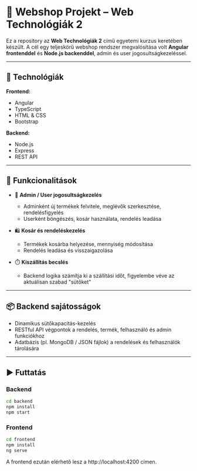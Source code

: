 # 🛒 Webshop Projekt – Web Technológiák 2

Ez a repository az **Web Technológiák 2** című egyetemi kurzus keretében készült. A cél egy teljeskörű webshop rendszer megvalósítása volt **Angular frontenddel** és **Node.js backenddel**, admin és user jogosultságkezeléssel.

---

## 🧩 Technológiák

**Frontend:**
- Angular
- TypeScript
- HTML & CSS
- Bootstrap

**Backend:**
- Node.js
- Express
- REST API

---

## 🎯 Funkcionalitások

- 🔐 **Admin / User jogosultságkezelés**
  - Adminként új termékek felvitele, meglévők szerkesztése, rendelésfigyelés
  - Userként böngészés, kosár használata, rendelés leadása

- 🛍️ **Kosár és rendeléskezelés**
  - Termékek kosárba helyezése, mennyiség módosítása
  - Rendelés leadása és visszaigazolása

- ⏱️ **Kiszállítás becslés**
  - Backend logika számítja ki a szállítási időt, figyelembe véve az aktuálisan szabad "sütőket"

---

## 📦 Backend sajátosságok

- Dinamikus sütőkapacitás-kezelés
- RESTful API végpontok a rendelés, termék, felhasználó és admin funkciókhoz
- Adatbázis (pl. MongoDB / JSON fájlok) a rendelések és felhasználók tárolására

---

## ▶️ Futtatás

### Backend
```bash
cd backend
npm install
npm start
```

### Frontend
```bash
cd frontend
npm install
ng serve
```

A frontend ezután elérhető lesz a http://localhost:4200 címen.

